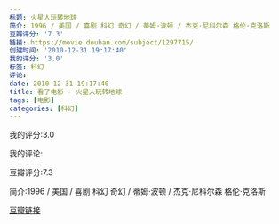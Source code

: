 ```yaml
---
标题: 火星人玩转地球
简介: 1996 / 美国 / 喜剧 科幻 奇幻 / 蒂姆·波顿 / 杰克·尼科尔森 格伦·克洛斯
豆瓣评分: '7.3'
链接: https://movie.douban.com/subject/1297715/
创建时间: '2010-12-31 19:17:40'
我的评分: '3.0'
标签: 科幻
评论:
date: 2010-12-31 19:17:40
title: 看了电影 - 火星人玩转地球
tags: [电影]
categories: [科幻]
---
```


我的评分:3.0

我的评论:

豆瓣评分:7.3

简介:1996 / 美国 / 喜剧 科幻 奇幻 / 蒂姆·波顿 / 杰克·尼科尔森 格伦·克洛斯

[豆瓣链接](https://movie.douban.com/subject/1297715/)


